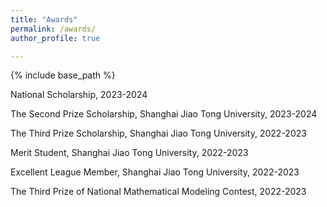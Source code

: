 ```yaml
---
title: "Awards"
permalink: /awards/
author_profile: true

---
```


{% include base_path %}


National Scholarship, 2023-2024

The Second Prize Scholarship, Shanghai Jiao Tong University, 2023-2024 

The Third Prize Scholarship, Shanghai Jiao Tong University, 2022-2023 

Merit Student, Shanghai Jiao Tong University, 2022-2023 

Excellent League Member, Shanghai Jiao Tong University, 2022-2023

The Third Prize of National Mathematical Modeling Contest, 2022-2023
